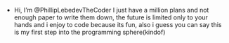 - Hi, I’m @PhillipLebedevTheCoder
I just have a million plans and not enough paper to write them down, the future is limited only to your hands
and i enjoy to code because its fun, also i guess you can say this is my first step into the programming sphere(kindof)

<!---
PhillipLebedevTheCoder/PhillipLebedevTheCoder is a special repository because its `README.md` (this file) appears on your GitHub profile.
You can click the Preview link to take a look at your changes.
--->
